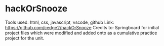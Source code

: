 # hackOrSnooze
Tools used: html, css, javascript, vscode, github
Link: https://github.com/cedge2/hackOrSnooze
Credits to: Springboard for initial project files which were modified and added onto as a 
cumulative practice project for the unit.

